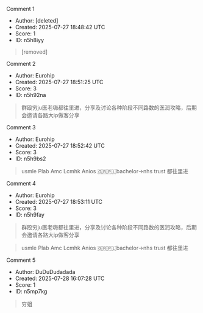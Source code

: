 Comment 1

- Author: [deleted]
- Created: 2025-07-27 18:48:42 UTC
- Score: 1
- ID: n5h8iyy

> [removed]

Comment 2

- Author: Eurohip
- Created: 2025-07-27 18:51:25 UTC
- Score: 3
- ID: n5h92na

> 群殴穷ju医老嗨都往里进，分享及讨论各种阶段不同路数的医润攻略，后期会邀请各路大ip做客分享

Comment 3

- Author: Eurohip
- Created: 2025-07-27 18:52:42 UTC
- Score: 3
- ID: n5h9bs2

> usmle
> Plab
> Amc
> Lcmhk
> Anios
> 🇬🇷🇵🇱bachelor→nhs trust
> 都往里进

Comment 4

- Author: Eurohip
- Created: 2025-07-27 18:53:11 UTC
- Score: 3
- ID: n5h9fay

> 群殴穷ju医老嗨都往里进，分享及讨论各种阶段不同路数的医润攻略，后期会邀请各路大ip做客分享

> usmle Plab Amc Lcmhk Anios 🇬🇷🇵🇱bachelor→nhs trust 都往里进

Comment 5

- Author: DuDuDudadada
- Created: 2025-07-28 16:07:28 UTC
- Score: 1
- ID: n5mp7kg

> 穷蛆
